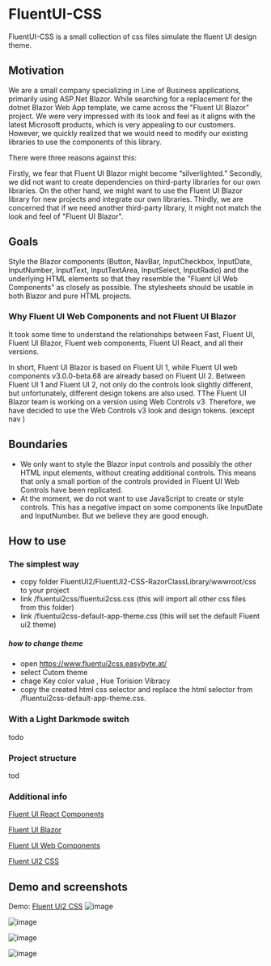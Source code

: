 # FluentUI-CSS
FluentUI-CSS is a small collection of css files simulate the fluent UI design theme.

## Motivation 
We are a small company specializing in Line of Business applications, primarily using ASP.Net Blazor. While searching for a replacement for the dotnet Blazor Web App template, we came across the "Fluent UI Blazor" project. We were very impressed with its look and feel as it aligns with the latest Microsoft products, which is very appealing to our customers. However, we quickly realized that we would need to modify our existing libraries to use the components of this library.

There were three reasons against this:

Firstly, we fear that Fluent UI Blazor might become “silverlighted.”
Secondly, we did not want to create dependencies on third-party libraries for our own libraries. On the other hand, we might want to use the Fluent UI Blazor library for new projects and integrate our own libraries.
Thirdly, we are concerned that if we need another third-party library, it might not match the look and feel of "Fluent UI Blazor".
## Goals
Style the Blazor components (Button, NavBar, InputCheckbox, InputDate, InputNumber, InputText, InputTextArea, InputSelect, InputRadio) and the underlying HTML elements so that they resemble the "Fluent UI Web Components" as closely as possible. The stylesheets should be usable in both Blazor and pure HTML projects.
### Why Fluent UI Web Components and not Fluent UI Blazor
It took some time to understand the relationships between Fast, Fluent UI, Fluent UI Blazor, Fluent web components, Fluent UI React, and all their versions.

In short, Fluent UI Blazor is based on Fluent UI 1, while Fluent UI web components v3.0.0-beta.68 are already based on Fluent UI 2. Between Fluent UI 1 and Fluent UI 2, not only do the controls look slightly different, but unfortunately, different design tokens are also used. TThe Fluent UI Blazor team is working on a version using Web Controls v3. Therefore, we have decided to use the Web Controls v3 look and design tokens. (except nav )
## Boundaries

* We only want to style the Blazor input controls and possibly the other HTML input elements, without creating additional controls. This means that only a small portion of the controls provided in Fluent UI Web Controls have been replicated.
* At the moment, we do not want to use JavaScript to create or style controls. This has a negative impact on some components like InputDate and InputNumber. But we believe they are good enough.
  
## How to use
### The simplest way
*  copy folder FluentUI2/FluentUI2-CSS-RazorClassLibrary/wwwroot/css to your project
*  link /fluentui2css/fluentui2css.css (this will import all other css files from this folder)
*  link /fluentui2css-default-app-theme.css (this will set the default Fluent ui2 theme)
##### how to change theme
* open https://www.fluentui2css.easybyte.at/
*  select Cutom theme
*  chage Key color value , Hue Torision Vibracy
*  copy the created html css selector and replace the html selector from  /fluentui2css-default-app-theme.css.

### With a Light Darkmode switch
todo
### Project structure
tod
### Additional info

[Fluent UI React Components](https://react.fluentui.dev/?path=/docs/concepts-introduction--docs)

[Fluent UI Blazor](https://www.fluentui-blazor.net/)

[Fluent UI Web Components](https://web-components.fluentui.dev/)

[Fluent UI2 CSS](https://www.fluentui2css.easybyte.at/)


## Demo and screenshots

Demo: [Fluent UI2 CSS](https://www.fluentui2css.easybyte.at/)
![image](https://github.com/user-attachments/assets/c7ddc604-2435-43fc-b8ca-9b2e43627530)

![image](https://github.com/user-attachments/assets/1376516c-0c10-4461-9fc4-66563d35d7c8)

![image](https://github.com/user-attachments/assets/9d8cf635-66b7-458c-bcdc-1864c381eccb)

![image](https://github.com/user-attachments/assets/6357a546-902e-4362-9562-fd9311b00baa)


